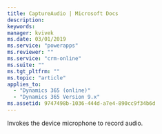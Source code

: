 ```yaml
---
title: CaptureAudio | Microsoft Docs
description: 
keywords:
manager: kvivek
ms.date: 03/01/2019
ms.service: "powerapps"
ms.reviewer: ""
ms.service: "crm-online"
ms.suite: ""
ms.tgt_pltfrm: ""
ms.topic: "article"
applies_to: 
  - "Dynamics 365 (online)"
  - "Dynamics 365 Version 9.x"
ms.assetid: 9747498b-1036-444d-a7e4-890cc9f34b6d
---
```

Invokes the device microphone to record audio.
